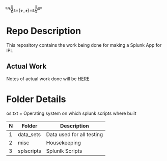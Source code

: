 ̿' ̿'\̵͇̿̿\з=(◕_◕)=ε/̵͇̿̿/'̿'̿ ̿

# Repo Description 

This repository contains the work being done for making a Splunk App for IPL 

## Actual Work 

Notes of actual work done will be <a href="https://www.notion.so/Splunk-Sports-Stats-Dashboard-d1b1e5183bcd4f029bf92b7d4239e246 " target="_blank"> HERE </a>

# Folder Details 

os.txt = Operating system on which splunk scripts where built 

N | Folder | Description
--- | --- | --- 
1 | data_sets | Data used for all testing 
2 | misc | Housekeeping | misc | Housekeeping Stuff
3 | splscripts | Splunlk Scripts 

